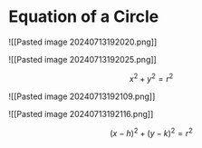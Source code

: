 
# Equation of a Circle

![[Pasted image 20240713192020.png]]

![[Pasted image 20240713192025.png]]

$$x^2 + y^2 = r^2$$

![[Pasted image 20240713192109.png]]

![[Pasted image 20240713192116.png]]

$$(x - h)^2 + (y - k)^2 = r^2$$

